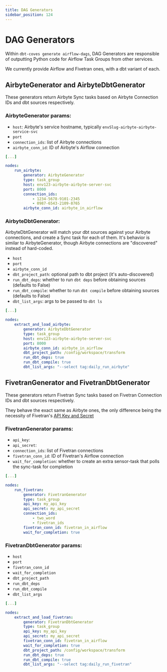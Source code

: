 ```yaml
---
title: DAG Generators
sidebar_position: 124
---
```

# DAG Generators

Within `dbt-coves generate airflow-dags`, DAG Generators are responsible of outputting Python code for Airflow Task Groups from other services.

We currently provide Airflow and Fivetran ones, with a dbt variant of each.

## AirbyteGenerator and AirbyteDbtGenerator

These generators return Airbyte Sync tasks based on Airbyte Connection IDs and dbt sources respectively.

### AirbyteGenerator params:

- `host`: Airbyte's service hostname, typically `envSlug-airbyte-airbyte-service-svc`
- `port`
- `connection_ids`: list of Airbyte connections
- `airbyte_conn_id`: ID of Airbyte's Airflow connection

```yaml
[...]

nodes:
    run_airbyte:
        generator: AirbyteGenerator
        type: task_group
        host: env123-airbyte-airbyte-server-svc
        port: 8000
        connection_ids:
            - 1234-5678-9101-2345
            - 0987-6543-2109-8765
        airbyte_conn_id: airbyte_in_airflow
```

### AirbyteDbtGenerator:

AirbyteDbtGenerator will match your dbt sources against your Airbyte connections, and create a Sync task for each of them. It's behavior is similar to AirbyteGenerator, though Airbyte connections are "discovered" instead of hard-coded.

- `host`
- `port`
- `airbyte_conn_id`
- `dbt_project_path`: optional path to dbt project (it's auto-discovered)
- `run_dbt_deps`: whether to run `dbt deps` before obtaining sources (defaults to False)
- `run_dbt_compile`: whether to run `dbt compile` before obtaining sources (defaults to False)
- `dbt_list_args`: args to be passed to `dbt ls`

```yaml
[...]

nodes:
    extract_and_load_airbyte:
        generator: AirbyteDbtGenerator
        type: task_group
        host: env123-airbyte-airbyte-server-svc
        port: 8000
        airbyte_conn_id: airbyte_in_airflow
        dbt_project_path: /config/workspace/transform
        run_dbt_deps: true
        run_dbt_compile: true
        dbt_list_args: "--select tag:daily_run_airbyte"

```

## FivetranGenerator and FivetranDbtGenerator

These generators return Fivetran Sync tasks based on Fivetran Connection IDs and dbt sources respectively.

They behave the exact same as Airbyte ones, the only difference being the necessity of Fivetran's [API Key and Secret](https://fivetran.com/docs/rest-api/getting-started)

### FivetranGenerator params:

- `api_key`:
- `api_secret`:
- `connection_ids`: list of Fivetran connections
- `fivetran_conn_id`: ID of Fivetran's Airflow connection
- `wait_for_completion`: whether to create an extra sensor-task that polls the sync-task for completion

```yaml
[...]

nodes:
    run_fivetran:
        generator: FivetranGenerator
        type: task_group
        api_key: my_api_key
        api_secret: my_api_secret
        connection_ids:
            - two_word
            - fivetran_ids
        fivetran_conn_id: fivetran_in_airflow
        wait_for_completion: true
```

### FivetranDbtGenerator params:

- `host`
- `port`
- `fivetran_conn_id`
- `wait_for_completion`
- `dbt_project_path`
- `run_dbt_deps`
- `run_dbt_compile`
- `dbt_list_args`

```yaml
[...]

nodes:
    extract_and_load_fivetran:
        generator: FivetranDbtGenerator
        type: task_group
        api_key: my_api_key
        api_secret: my_api_secret
        fivetran_conn_id: fivetran_in_airflow
        wait_for_completion: true
        dbt_project_path: /config/workspace/transform
        run_dbt_deps: true
        run_dbt_compile: true
        dbt_list_args: "--select tag:daily_run_fivetran"

```
